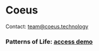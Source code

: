 # Coeus 

Contact: team@coeus.technology

### Patterns of Life: [access demo](https://pattern-of-life.herokuapp.com)
